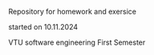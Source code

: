 Repository for homework and exersice

started on 10.11.2024

VTU software engineering First Semester
